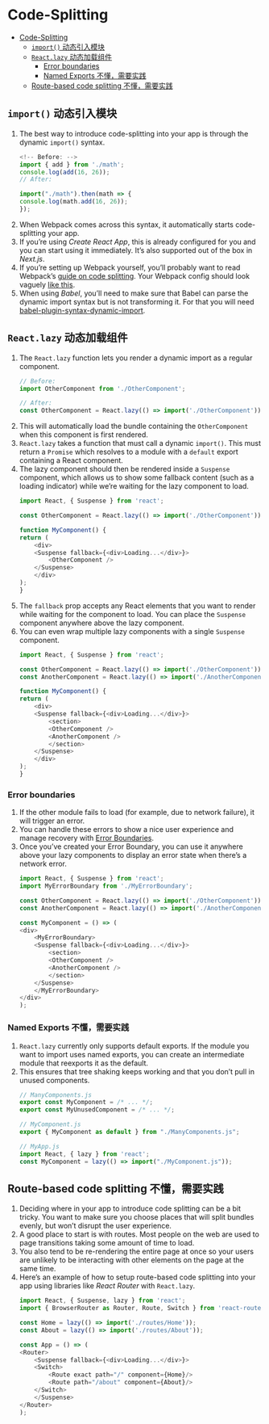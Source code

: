 # Code-Splitting


<!-- TOC -->

- [Code-Splitting](#code-splitting)
    - [`import()` 动态引入模块](#import-动态引入模块)
    - [`React.lazy` 动态加载组件](#reactlazy-动态加载组件)
        - [Error boundaries](#error-boundaries)
        - [Named Exports   不懂，需要实践](#named-exports---不懂需要实践)
    - [Route-based code splitting   不懂，需要实践](#route-based-code-splitting---不懂需要实践)

<!-- /TOC -->


## `import()` 动态引入模块
1. The best way to introduce code-splitting into your app is through the dynamic `import()` syntax.
    ```js
    <!-- Before: -->
    import { add } from './math';
    console.log(add(16, 26));
    // After:

    import("./math").then(math => {
    console.log(math.add(16, 26));
    });
    ```
2. When Webpack comes across this syntax, it automatically starts code-splitting your app. 
3. If you’re using *Create React App*, this is already configured for you and you can start using it immediately. It’s also supported out of the box in *Next.js*.
4. If you’re setting up Webpack yourself, you’ll probably want to read Webpack’s [guide on code splitting](https://webpack.js.org/guides/code-splitting/). Your Webpack config should look vaguely [like this](https://gist.github.com/gaearon/ca6e803f5c604d37468b0091d9959269).
5. When using *Babel*, you’ll need to make sure that Babel can parse the dynamic import syntax but is not transforming it. For that you will need [babel-plugin-syntax-dynamic-import](https://classic.yarnpkg.com/en/package/babel-plugin-syntax-dynamic-import).


## `React.lazy` 动态加载组件
1. The `React.lazy` function lets you render a dynamic import as a regular component.
    ```js
    // Before:
    import OtherComponent from './OtherComponent';

    // After:
    const OtherComponent = React.lazy(() => import('./OtherComponent'));
    ```
2. This will automatically load the bundle containing the `OtherComponent` when this component is first rendered.
3. `React.lazy` takes a function that must call a dynamic `import()`. This must return a `Promise` which resolves to a module with a `default` export containing a React component.
4. The lazy component should then be rendered inside a `Suspense` component, which allows us to show some fallback content (such as a loading indicator) while we’re waiting for the lazy component to load.
    ```js
    import React, { Suspense } from 'react';

    const OtherComponent = React.lazy(() => import('./OtherComponent'));

    function MyComponent() {
    return (
        <div>
        <Suspense fallback={<div>Loading...</div>}>
            <OtherComponent />
        </Suspense>
        </div>
    );
    }
    ```
5. The `fallback` prop accepts any React elements that you want to render while waiting for the component to load. You can place the `Suspense` component anywhere above the lazy component. 
6. You can even wrap multiple lazy components with a single `Suspense` component.
    ```js
    import React, { Suspense } from 'react';

    const OtherComponent = React.lazy(() => import('./OtherComponent'));
    const AnotherComponent = React.lazy(() => import('./AnotherComponent'));

    function MyComponent() {
    return (
        <div>
        <Suspense fallback={<div>Loading...</div>}>
            <section>
            <OtherComponent />
            <AnotherComponent />
            </section>
        </Suspense>
        </div>
    );
    }
    ```

### Error boundaries
1. If the other module fails to load (for example, due to network failure), it will trigger an error. 
2. You can handle these errors to show a nice user experience and manage recovery with [Error Boundaries](https://reactjs.org/docs/error-boundaries.html). 
3. Once you’ve created your Error Boundary, you can use it anywhere above your lazy components to display an error state when there’s a network error.
    ```js
    import React, { Suspense } from 'react';
    import MyErrorBoundary from './MyErrorBoundary';

    const OtherComponent = React.lazy(() => import('./OtherComponent'));
    const AnotherComponent = React.lazy(() => import('./AnotherComponent'));

    const MyComponent = () => (
    <div>
        <MyErrorBoundary>
        <Suspense fallback={<div>Loading...</div>}>
            <section>
            <OtherComponent />
            <AnotherComponent />
            </section>
        </Suspense>
        </MyErrorBoundary>
    </div>
    );
    ```

### Named Exports   不懂，需要实践
1. `React.lazy` currently only supports default exports. If the module you want to import uses named exports, you can create an intermediate module that reexports it as the default. 
2. This ensures that tree shaking keeps working and that you don’t pull in unused components.
    ```js
    // ManyComponents.js
    export const MyComponent = /* ... */;
    export const MyUnusedComponent = /* ... */;

    // MyComponent.js
    export { MyComponent as default } from "./ManyComponents.js";

    // MyApp.js
    import React, { lazy } from 'react';
    const MyComponent = lazy(() => import("./MyComponent.js"));
    ```


## Route-based code splitting   不懂，需要实践
1. Deciding where in your app to introduce code splitting can be a bit tricky. You want to make sure you choose places that will split bundles evenly, but won’t disrupt the user experience.
2. A good place to start is with routes. Most people on the web are used to page transitions taking some amount of time to load. 
3. You also tend to be re-rendering the entire page at once so your users are unlikely to be interacting with other elements on the page at the same time.
4. Here’s an example of how to setup route-based code splitting into your app using libraries like *React Router* with `React.lazy`.
    ```js
    import React, { Suspense, lazy } from 'react';
    import { BrowserRouter as Router, Route, Switch } from 'react-router-dom';

    const Home = lazy(() => import('./routes/Home'));
    const About = lazy(() => import('./routes/About'));

    const App = () => (
    <Router>
        <Suspense fallback={<div>Loading...</div>}>
        <Switch>
            <Route exact path="/" component={Home}/>
            <Route path="/about" component={About}/>
        </Switch>
        </Suspense>
    </Router>
    );
    ```
